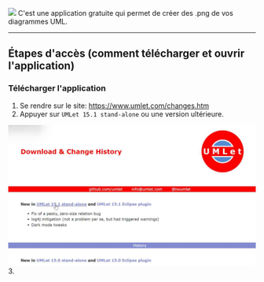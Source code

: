 <img src="https://www.umlet.com/pic/umlet_logo.svg" width="150"> C'est une application gratuite qui permet de créer des .png de vos diagrammes UML.

------------------------------------------------------------------------------------------------------------------

<h2>Étapes d'accès (comment télécharger et ouvrir l'application)</h2>


<h3>Télécharger l'application</h3>

1. Se rendre sur le site: https://www.umlet.com/changes.htm
2. Appuyer sur `UMLet 15.1 stand-alone` ou une version ultérieure.  

![screen_télécharge](./pour_tutos/umlet/umlet_telecharge.png)
3. 

